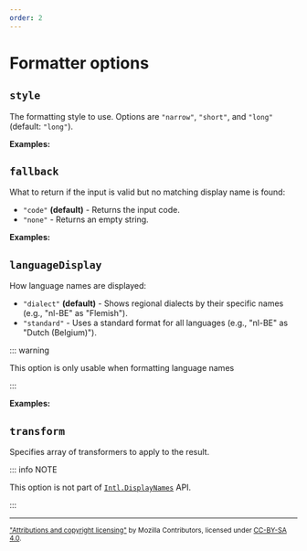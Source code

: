 ```yaml
---
order: 2
---
```


# Formatter options

<script setup>
import DemoValueFormatterOptions from '../DemoValueFormatterOptions.vue';
import { displayNameFormatter } from '@localizer/all';

function withLabels(inputs) {
  return inputs.map((input) => [input, input]);
}

const factory = (options) => displayNameFormatter('language', options);

const inputs = () => withLabels(['nl-BE','nl-NL','en-US', 'xx']);

</script>

## `style`

The formatting style to use. Options are `"narrow"`, `"short"`, and `"long"` (default: `"long"`).

**Examples:**

<DemoValueFormatterOptions option="style" :values="['narrow', 'short', 'long']" :factory=factory :inputs=inputs />

## `fallback`

What to return if the input is valid but no matching display name is found:

- `"code"` **(default)** - Returns the input code.
- `"none"` - Returns an empty string.

**Examples:**

<DemoValueFormatterOptions option="fallback" :values="['code', 'none']" :factory=factory :inputs=inputs />

## `languageDisplay`

How language names are displayed:

- `"dialect"` **(default)** - Shows regional dialects by their specific names (e.g., "nl-BE" as "Flemish").
- `"standard"` - Uses a standard format for all languages (e.g., "nl-BE" as "Dutch (Belgium)").

::: warning

This option is only usable when formatting language names

:::

**Examples:**

<DemoValueFormatterOptions option="languageDisplay" :values="['dialect', 'standard']" :factory=factory :inputs=inputs />

## `transform`

Specifies array of transformers to apply to the result.

::: info NOTE

This option is not part of [`Intl.DisplayNames`](https://developer.mozilla.org/en-US/docs/Web/JavaScript/Reference/Global_Objects/Intl/DisplayNames/DisplayNames) API.

:::

---

<small>

["Attributions and copyright licensing"](https://developer.mozilla.org/en-US/docs/MDN/Writing_guidelines/Attrib_copyright_license) by Mozilla Contributors, licensed under [CC-BY-SA 4.0](https://creativecommons.org/licenses/by-sa/4.0/).

</small>
